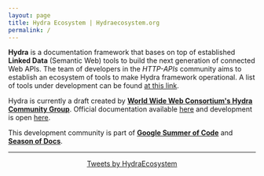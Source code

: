 ```yaml
---
layout: page
title: Hydra Ecosystem | Hydraecosystem.org
permalink: /
---
```


**Hydra** is a documentation framework that bases on top of established **Linked Data** (Semantic Web) tools to build the next generation of connected Web APIs. The team of developers in the *HTTP-APIs* community aims to establish an ecosystem of tools to make Hydra framework operational. A list of tools under development can be found [at this link](https://github.com/HTTP-APIs).

Hydra is currently a draft created by [**World Wide Web Consortium's Hydra Community Group**](https://www.w3.org/community/hydra/). Official documentation available [here](http://hydra-cg.com) and development is open [here](https://github.com/HydraCG).

<!-- **Hydra Ecosystem** promotes and facilitates the adoption of Hydra.

<!-- For a general introduction you may want to follow the index:

* **Introduction**
    * [Foundations](/00-Home)
    * [Developing APIs with Hydra](/Workflow)
    * [Hydra by example](/Example)
    * [Hydra Network Walkthrough](/Design)
    * <a href="https://medium.com/w3c-hydra-development-community" target="_blank">Blogging about Hydra and Google Summer Of Code</a>
* **Getting started**
    * [hydrus server](/hydrus-demo)
    * [Developing with hydrus](/01-Usage)
    * [Authentication](/Auth)
    * [Command-line interface](/CLI)
* **Explained**
    * [To start contributing to codebase](/Starting-Material)
    * [Parser](/Parser)
    * [Parser-Examples](/Parser-Usage)
    * [Official client design: Heracles](/heracles_explained)
    * [Python Hydra agent](/hydra-agent-redis-graph)
    * [GSOC-2018](/GSoC-2018)
    * [GSOC-2019](/GSoC-19)
    * [IriTemplate example](/IriTemplate)
    * [Pagination](/Pagination) -->

This development community is part of [**Google Summer of Code**](https://summerofcode.withgoogle.com/organizations/6557492048297984/) and [**Season of Docs**](https://developers.google.com/season-of-docs/docs/participants/#hydra-ecosystem-documentation).


<hr/>
<div style="text-align:center;">
<a class="twitter-timeline" data-width="500" data-height="500" href="https://twitter.com/HydraEcosystem?ref_src=twsrc%5Etfw">Tweets by HydraEcosystem</a> 
</div>
<script async src="https://platform.twitter.com/widgets.js" charset="utf-8"></script>
